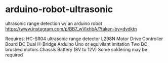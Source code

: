 # arduino-robot-ultrasonic
ultrasonic range detection w/ an arduino robot
https://www.instagram.com/p/BB7_wVlxhbA/?taken-by=dvdktn

Requires:
HC-SR04 ultrasonic range detector
L298N Motor Drive Controller Board DC Dual H-Bridge 
Arduino Uno or equivilant imitation
Two DC brushed motors
Chassis
Battery (8V to 12V)
Some soldering may be required
